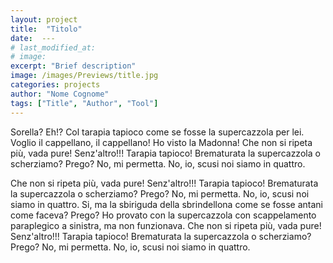 ```yaml
---
layout: project
title:  "Titolo"
date:  ---
# last_modified_at:
# image:
excerpt: "Brief description"
image: /images/Previews/title.jpg
categories: projects
author: "Nome Cognome"
tags: ["Title", "Author", "Tool"]
---
```

Sorella? Eh!? Col tarapia tapioco come se fosse la supercazzola per lei. Voglio il cappellano, il cappellano! Ho visto la Madonna! Che non si ripeta più, vada pure! Senz'altro!!! Tarapia tapioco! Brematurata la supercazzola o scherziamo? Prego? No, mi permetta.
No, io, scusi noi siamo in quattro.

Che non si ripeta più, vada pure! Senz'altro!!! Tarapia tapioco! Brematurata la supercazzola o scherziamo? Prego? No, mi permetta. No, io, scusi noi siamo in quattro. Si, ma la sbiriguda della sbrindellona come se fosse antani come faceva? Prego? Ho provato con la supercazzola con scappelamento paraplegico a sinistra, ma non funzionava. Che non si ripeta più, vada pure! Senz'altro!!! Tarapia tapioco! Brematurata la supercazzola o scherziamo? Prego? No, mi permetta. No, io, scusi noi siamo in quattro.
